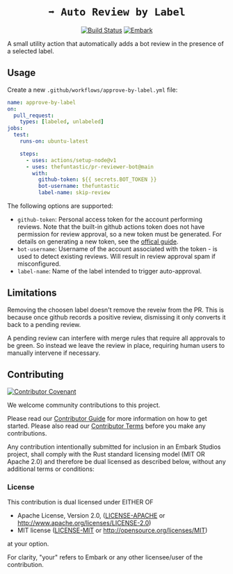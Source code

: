 <!-- Allow this file to not have a first line heading -->
<!-- markdownlint-disable-file MD041 no-emphasis-as-heading -->

<!-- inline html -->
<!-- markdownlint-disable-file MD033 -->

<div align="center">

# `➡️ Auto Review by Label`

<!--- FIXME: Update crate, repo and CI workflow names here! Remove any that are not relevant --->
[![Build Status](https://github.com/EmbarkStudios/action-auto-review-by-label/workflows/test/badge.svg)](https://github.com/EmbarkStudios/action-auto-review-by-label/actions?workflow=test)
[![Embark](https://img.shields.io/badge/embark-open%20source-blueviolet.svg)](https://embark.dev)
</div>

A small utility action that automatically adds a bot review in the presence of a selected label.

## Usage

Create a new `.github/workflows/approve-by-label.yml` file:

```yaml
name: approve-by-label
on:
  pull_request:
    types: [labeled, unlabeled]
jobs:
  test:
    runs-on: ubuntu-latest

    steps:
      - uses: actions/setup-node@v1
      - uses: thefuntastic/pr-reviewer-bot@main
        with:
          github-token: ${{ secrets.BOT_TOKEN }}
          bot-username: thefuntastic
          label-name: skip-review
```

The following options are supported:

- `github-token`: Personal access token for the account performing reviews. Note that the built-in github actions token does not have permission for review approval, so a new token must be generated. For details on generating a new token, see the [offical guide](https://docs.github.com/en/authentication/keeping-your-account-and-data-secure/creating-a-personal-access-token).
- `bot-username`: Username of the account associated with the token - is used to detect existing reviews. Will result in review approval spam if misconfigured.
- `label-name`: Name of the label intended to trigger auto-approval.

## Limitations

Removing the choosen label doesn't remove the reveiw from the PR. This is because once github records a positive review, dismissing it only converts it back to a pending review.

A pending review can interfere with merge rules that require all approvals to be green. So instead we leave the review in place, requiring human users to manually intervene if necessary. 

## Contributing

[![Contributor Covenant](https://img.shields.io/badge/contributor%20covenant-v1.4-ff69b4.svg)](CODE_OF_CONDUCT.md)

We welcome community contributions to this project.

Please read our [Contributor Guide](CONTRIBUTING.md) for more information on how to get started.
Please also read our [Contributor Terms](CONTRIBUTING.md#contributor-terms) before you make any contributions.

Any contribution intentionally submitted for inclusion in an Embark Studios project, shall comply with the Rust standard licensing model (MIT OR Apache 2.0) and therefore be dual licensed as described below, without any additional terms or conditions:

### License

This contribution is dual licensed under EITHER OF

- Apache License, Version 2.0, ([LICENSE-APACHE](LICENSE-APACHE) or <http://www.apache.org/licenses/LICENSE-2.0>)
- MIT license ([LICENSE-MIT](LICENSE-MIT) or <http://opensource.org/licenses/MIT>)

at your option.

For clarity, "your" refers to Embark or any other licensee/user of the contribution.
